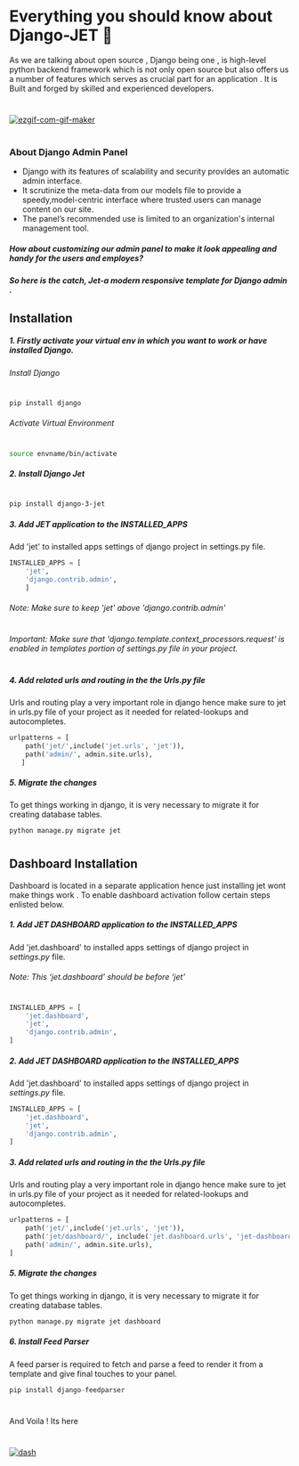 # Everything you should know about Django-JET 🚀

As we are talking about open source , Django being one , is high-level python backend framework which is not only open source but also offers us a  number of features which serves as crucial part for an application . It is Built and forged by skilled and experienced developers.

#

<a href="https://ibb.co/xjmyKBV"><img src="https://i.ibb.co/QN8Z7Ts/ezgif-com-gif-maker.png" alt="ezgif-com-gif-maker" border="0"></a><br /><a target='_blank' href='https://imgbb.com/'></a><br />

### About Django Admin Panel
-  Django with its features of scalability and security provides an automatic admin interface.
- It scrutinize the meta-data from our models file to provide a speedy,model-centric interface where trusted users can manage content on our site.
- The panel’s recommended use is limited to an organization's internal management tool.

##### *How about customizing our admin panel to make it look appealing and handy for the users and employes?*
##### *So here is the catch, Jet-a modern responsive template for Django admin .*
####
 



## Installation


##### 1.  Firstly activate your virtual env in which you want to work or have installed Django.
###### Install Django


#
```sh
pip install django
```
###### Activate Virtual Environment
#

```sh
source envname/bin/activate
```

##### 2. Install Django Jet
#
```sh
pip install django-3-jet
```
##### 3. Add JET application to the INSTALLED_APPS  
Add 'jet' to installed apps settings of django project in settings.py file.

```python
INSTALLED_APPS = [
    'jet',
    'django.contrib.admin',
    ]
```
###### Note: Make sure to keep 'jet' above 'django.contrib.admin'
#
###### Important: Make sure that *'django.template.context_processors.request'* is enabled in templates portion of *settings.py* file in your project.
#
##### 4. Add related urls and routing in the the Urls.py file 
Urls and routing play a very important role in django hence make sure to jet in urls.py file of your project as it needed for related-lookups and autocompletes.

```python
urlpatterns = [
    path('jet/',include('jet.urls', 'jet')),
    path('admin/', admin.site.urls),
   ]
```
##### 5. Migrate the changes
To get things working in django, it is very necessary to migrate it for creating database tables. 
```python
python manage.py migrate jet
```
#
## Dashboard Installation

Dashboard is located in a separate application hence just installing jet wont make things work .
To enable dashboard activation follow certain steps enlisted below.
##### 1. Add JET DASHBOARD application to the INSTALLED_APPS  
Add 'jet.dashboard' to installed apps settings of django project in *settings.py* file.
###### Note: This ‘jet.dashboard’ should be before ‘jet’
#
```python
INSTALLED_APPS = [
    'jet.dashboard',
    'jet',
    'django.contrib.admin',
]
``` 

##### 2. Add JET DASHBOARD application to the INSTALLED_APPS  
Add 'jet.dashboard' to installed apps settings of django project in *settings.py* file.

```python
INSTALLED_APPS = [
    'jet.dashboard',
    'jet',
    'django.contrib.admin',
]
```
##### 3. Add related urls and routing in the the Urls.py file 
Urls and routing play a very important role in django hence make sure to jet in urls.py file of your project as it needed for related-lookups and autocompletes.

```python
urlpatterns = [
    path('jet/',include('jet.urls', 'jet')),
    path('jet/dashboard/', include('jet.dashboard.urls', 'jet-dashboard')), 
    path('admin/', admin.site.urls),
]
```
##### 5. Migrate the changes
To get things working in django, it is very necessary to migrate it for creating database tables. 
```python
python manage.py migrate jet dashboard 
```

##### 6. Install Feed Parser
A feed parser is required to fetch and parse a feed to render it from a template and give final touches to your panel.

```python
pip install django-feedparser
```
#
And Voila ! Its here
#
<a href="https://ibb.co/p1yCLkV"><img src="https://i.ibb.co/GdTg5rY/dash.png" alt="dash" border="0"></a>

